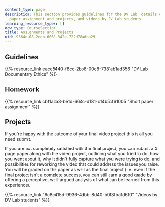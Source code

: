 ```yaml
---
content_type: page
description: This section provides guidelines for the DV Lab, details on the short
  paper assignment and projects, and videos by DV Lab students.
learning_resource_types: []
ocw_type: CourseSection
title: Assignments and Projects
uid: 9364e108-2edb-6069-342e-722d78adba29
---
```


Guidelines
----------

{{% resource_link eace5440-f8cc-2bb8-00c8-7381ab1ad356 "DV Lab Documentary Ethics" %}}

Homework
--------

{{% resource_link cbf1a3a3-be1d-664c-d181-c14b5cf61005 "Short paper assignment" %}}

Projects
--------

If you're happy with the outcome of your final video project this is all you need submit.

If you are not completely satisfied with the final project, you can submit a 5 page paper along with the video project, outlining what you tried to do, how you went about it, why it didn't fully capture what you were trying to do, and possibilities for reworking the video that could address the issues you raise. You will be graded on the paper as well as the final project (i.e. even if the final project isn't a complete success, you can still earn a good grade by offering a perceptive, well-argued analysis of what can be learned from this experience).

{{% resource_link "6c8c415d-9936-4dbb-8d40-b013fba1d6f0" "Videos by DV Lab students" %}}
